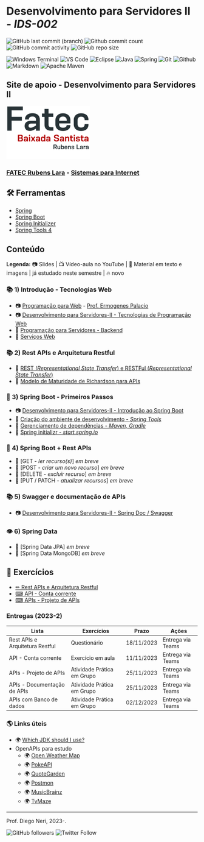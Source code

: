 # Desenvolvimento para Servidores II - _IDS-002_

![GitHub last commit (branch)](https://img.shields.io/github/last-commit/diegoneri/aulas-ds-spring-boot/main?label=%C3%BAltima%20atualiza%C3%A7%C3%A3o)
![Github commit count](https://badgen.net/github/commits/diegoneri/aulas-ds-spring-boot)
![GitHub commit activity](https://img.shields.io/github/commit-activity/m/diegoneri/aulas-ds-spring-boot?label=commits)
![GitHub repo size](https://img.shields.io/github/repo-size/diegoneri/aulas-ds-spring-boot?label=tamanho)

![Windows Terminal](https://img.shields.io/badge/windows%20terminal-4D4D4D?style=for-the-badge&logo=windows%20terminal&logoColor=white)
![VS Code](https://img.shields.io/badge/Visual_Studio_Code-0078D4?style=for-the-badge&logo=visual%20studio%20code&logoColor=white)
![Eclipse](https://img.shields.io/badge/Eclipse-FE7A16.svg?style=for-the-badge&logo=Eclipse&logoColor=white)
![Java](https://img.shields.io/badge/java-%23ED8B00.svg?style=for-the-badge&logo=openjdk&logoColor=white)
![Spring](https://img.shields.io/badge/spring-%236DB33F.svg?style=for-the-badge&logo=spring&logoColor=white)
![Git](https://img.shields.io/badge/GIT-E44C30?style=for-the-badge&logo=git&logoColor=white)
![Github](https://img.shields.io/badge/GitHub-100000?style=for-the-badge&logo=github&logoColor=white)
![Markdown](https://img.shields.io/badge/Markdown-000000?style=for-the-badge&logo=markdown&logoColor=white)
![Apache Maven](https://img.shields.io/badge/Apache%20Maven-C71A36?style=for-the-badge&logo=Apache%20Maven&logoColor=white)

## Site de apoio - Desenvolvimento para Servidores II

![Logo em cores da FATEC RL](content/logo/fatec_rl-cor.png)

### [FATEC Rubens Lara](https://fatecrl.edu.br/) - [Sistemas para Internet](https://fatecrl.edu.br/cursos/sistemas-para-internet/)

## 🛠 Ferramentas

- [Spring](<https://spring.io/>)
- [Spring Boot](<https://spring.io/quickstart>)
- [Spring Initializer](<http://start.spring.io/>)
- [Spring Tools 4](<https://spring.io/tools>)

## Conteúdo

**Legenda:** 📷 Slides \| 📺 Vídeo-aula no YouTube \| 📖 Material em texto e imagens \|  já estudado neste semestre \| 🔥 novo

### 📚 1) Introdução - Tecnologias Web

- 📷 [Programação para Web](https://docs.google.com/presentation/d/1W1dcLeHVS2Ln7MG7S5A7SaTsHD0iQBA5OxIyJTGeKLc/edit "Slides - Aulas Programação Web") - [Prof. Ermogenes Palacio](<https://github.com/ermogenes> "Github do Professor Ermogenes Palacio")
- 📷 [Desenvolvimento para Servidores-II - Tecnologias de Programação Web](https://docs.google.com/presentation/d/1npVNbaS8hyEi5x5X5aXqxX37rppnTjkYakQRUSlRHik)
- 📖 [Programação para Servidores - Backend](content/01.1-backend.md)
- 📖 [Serviços Web](content/01.2-web-services.md)

### 📚 2) Rest APIs e Arquitetura Restful

- 📖 [REST (_Representational State Transfer_) e RESTFul (_Representational State Transfer_)](content/02.1-rest.md)
- 📖 [Modelo de Maturidade de Richardson para APIs](content/02.2-maturity-level.md)

### 🔢 3) Spring Boot - Primeiros Passos

- 📷 [Desenvolvimento para Servidores-II - Introdução ao Spring Boot](https://docs.google.com/presentation/d/1ax0Mub_4ypT3qm4OQ_pRcVYrW9GDcsHnF4Svv4Gb36o)
- 📖 [Criação do ambiente de desenvolvimento - _Spring Tools_](content/03.2-ambiente.md)
- 📖 [Gerenciamento de dependências - _Maven, Gradle_](content/03.3-dependencias.md)
- 📖 [Spring initializr - _start.spring.io_](content/03.4-initializr.md)

### 🔢 4) Spring Boot + Rest APIs

- 📖 [GET - _ler recurso(s)_]  _em breve_
- 📖 [POST - _criar um novo recurso_]  _em breve_
- 📖 [DELETE - _excluir recurso_]  _em breve_
- 📖 [PUT / PATCH - _atualizar recursos_]  _em breve_

### 📚 5) Swagger e documentação de APIs

- 📷 [Desenvolvimento para Servidores-II - Spring Doc / Swagger](https://docs.google.com/presentation/d/1hu7_zQc3Y172kUDhBT5IZ3Fr6Z0m1lyE-gXIn8wq5Ds/edit?usp=sharing)

### 👁 6) Spring Data

- 📖 [Spring Data JPA]  _em breve_
- 📖 [Spring Data MongoDB]  _em breve_

## 🥋 Exercícios

- [✏ Rest APIs e Arquitetura Restful](content/exercises/02.2-analise-maturidade.md)
- [⌨ API - Conta corrente](content/exercises/03.1-conta-corrente.md)
- [⌨ APIs - Projeto de APIs](content/exercises/03.2-proposals.md)

### Entregas (2023-2)

| Lista                                   | Exercícios                  | Prazo       | Ações             |
| ---                                     | -----------                 | -----       | -----             |
| Rest APIs e Arquitetura Restful         | Questionário                | 18/11/2023  | Entrega via Teams |
| API - Conta corrente                    | Exercício em aula           | 11/11/2023  | Entrega via Teams |
| APIs - Projeto de APIs                  | Atividade Prática em Grupo  | 25/11/2023  | Entrega via Teams |
| APIs - Documentação de APIs             | Atividade Prática em Grupo  | 25/11/2023  | Entrega via Teams |
| APIs com Banco de dados                 | Atividade Prática em Grupo  | 02/12/2023  | Entrega via Teams |

### 🌎 Links úteis

- 🌍 [Which JDK should I use?](https://whichjdk.com/)
- OpenAPIs para estudo
  - 🌍 [Open Weather Map](https://openweathermap.org/api/one-call-3)
  - 🌍 [PokeAPI](https://pokeapi.co/)
  - 🌍 [QuoteGarden](https://pprathameshmore.github.io/QuoteGarden/)
  - 🌍 [Postmon](https://postmon.com.br/)
  - 🌍 [MusicBrainz](https://musicbrainz.org/doc/MusicBrainz_API)
  - 🌍 [TvMaze](https://www.tvmaze.com/api)

----
Prof. Diego Neri, 2023-.

![GitHub followers](https://img.shields.io/github/followers/diegoneri?label=seguidores&style=social)
![Twitter Follow](https://img.shields.io/twitter/follow/diegoneri?style=social)
